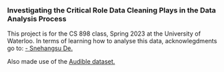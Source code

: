### Investigating the Critical Role Data Cleaning Plays in the Data Analysis Process

This project is for the CS 898 class, Spring 2023 at the University of Waterloo.
In terms of learning how to analyse this data, acknowlegdments go to: <a href ="https://github.com/snehangsude"> - Snehangsu De. </a>

Also made use of the <a href ="https://www.kaggle.com/datasets/snehangsude/audible-dataset"> Audible dataset. </a>

